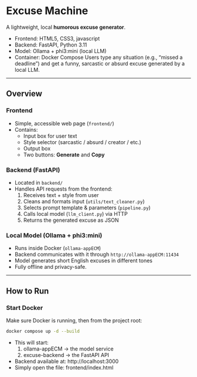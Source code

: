 # Excuse Machine

A lightweight, local **humorous excuse generator**.  
- Frontend: HTML5, CSS3, javascript
- Backend: FastAPI, Python 3.11
- Model: Ollama + phi3:mini (local LLM)
- Container: Docker Compose
Users type any situation (e.g., “missed a deadline”) and get a funny, sarcastic or absurd excuse generated by a local LLM.

---

## Overview

### **Frontend**
- Simple, accessible web page (`frontend/`)
- Contains:
  - Input box for user text  
  - Style selector (sarcastic / absurd / creator / etc.)  
  - Output box  
  - Two buttons: **Generate** and **Copy**

### **Backend (FastAPI)**
- Located in `backend/`
- Handles API requests from the frontend:
  1. Receives text + style from user  
  2. Cleans and formats input (`utils/text_cleaner.py`)  
  3. Selects prompt template & parameters (`pipeline.py`)  
  4. Calls local model (`llm_client.py`) via HTTP  
  5. Returns the generated excuse as JSON  

### **Local Model (Ollama + phi3:mini)**
- Runs inside Docker (`ollama-appECM`)
- Backend communicates with it through `http://ollama-appECM:11434`
- Model generates short English excuses in different tones  
- Fully offline and privacy-safe.

---

## How to Run

### **Start Docker**
Make sure Docker is running, then from the project root:

```bash
docker compose up -d --build
```
- This will start:
  1. ollama-appECM → the model service
  2. excuse-backend → the FastAPI API
- Backend available at: http://localhost:3000
- Simply open the file: frontend/index.html


